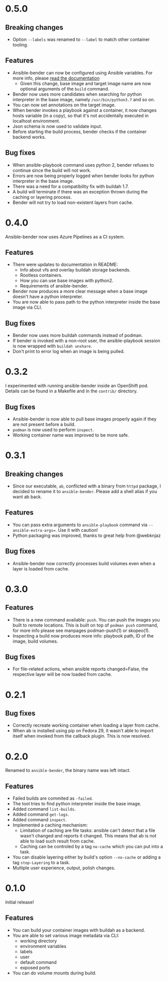 # 0.5.0

## Breaking changes

* Option `--labels` was renamed to `--label` to match other container tooling.


## Features

* Ansible-bender can now be configured using Ansible variables. For more info,
  please [read the documentation](/docs/configuration.md)
  * Given this change, base image and target image name are now optional
    arguments of the `build` command.
* Bender now uses more candidates when searching for python interpreter in the
  base image, namely `/usr/bin/python3.7` and so on.
* You can now set annotations on the target image.
* When bender invokes a playbook against a container, it now changes hosts
  variable (in a copy), so that it's not accidentally executed in localhost
  environment.
* Json schema is now used to validate input.
* Before starting the build process, bender checks if the container backend
  works.


## Bug fixes

* When ansible-playbook command uses python 2, bender refuses to continue since
  the build will not work.
* Errors are now being properly logged when bender looks for python interpreter
  in the base image.
* There was a need for a compatibility fix with buildah 1.7.
* A build will terminate if there was an exception thrown during the caching or
  layering process.
* Bender will not try to load non-existent layers from cache.


# 0.4.0

Ansible-bender now uses Azure Pipelines as a CI system.

## Features

* There were updates to documentation in README:
  * Info about vfs and overlay buildah storage backends.
  * Rootless containers.
  * How you can use base images with python2.
  * Requirements of ansible-bender.
* Bender now produces a more clear message when a base image doesn't have a
  python interpreter.
* You are now able to pass path to the python interpreter inside the base image
  via CLI.

## Bug fixes

* Bender now uses more buildah commands instead of podman.
* If bender is invoked with a non-root user, the ansible-playbook session is
  now wrapped with `buildah unshare`.
* Don't print to error log when an image is being pulled.


# 0.3.2

I experimented with running ansible-bender inside an OpenShift pod. Details can
be found in a Makefile and in the `contrib/` directory.

## Bug fixes

* Ansible-bender is now able to pull base images properly again if they are not
  present before a build.
* `podman` is now used to perform `inspect`.
* Working container name was improved to be more safe.


# 0.3.1

## Breaking changes

* Since our executable, `ab`, conflicted with a binary from `httpd` package, I
  decided to rename it to `ansible-bender`. Please add a shell alias if you
  want ab back.

## Features

* You can pass extra arguments to `ansible-playbook` command via
  `--ansible-extra-args=`. Use it with caution!
* Python packaging was improved, thanks to great help from @webknjaz

## Bug fixes

* Ansible-bender now correctly processes build volumes even when a layer is
  loaded from cache.


# 0.3.0

## Features

* There is a new command available: `push`. You can push the images you built
  to remote locations. This is built on top of `podman push` command, for more
  info please see manpages podman-push(1) or skopeo(1).
* Inspecting a build now produces more info: playbook path, ID of the image, build volumes.

## Bug fixes

* For file-related actions, when ansible reports changed=False, the respective
  layer will be now loaded from cache.


# 0.2.1

## Bug fixes

* Correctly recreate working container when loading a layer from cache.
* When ab is installed using pip on Fedora 29, it wasn't able to import itself
  when invoked from the callback plugin. This is now resolved.


# 0.2.0

Renamed to `ansible-bender`, the binary name was left intact.

## Features

 * Failed builds are commited as `-failed`.
 * The tool tries to find python interpreter inside the base image.
 * Added command `list-builds`.
 * Added command `get-logs`.
 * Added command `inspect`.
 * Implemented a caching mechanism:
   * Limitation of caching are file tasks: ansible can't detect that a file wasn't changed and reports it changed.
     This means that ab is not able to load such result from cache.
   * Caching can be controled by a tag `no-cache` which you can put into a task.
 * You can disable layering either by build's option `--no-cache` or adding a tag `stop-Layering` to a task.
 * Multiple user experience, output, polish changes.


# 0.1.0

Initial release!

## Features

* You can build your container images with buildah as a backend.
* You are able to set various image metadata via CLI:
  * working directory
  * environment variables
  * labels
  * user
  * default command
  * exposed ports
* You can do volume mounts during build.

